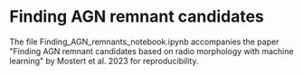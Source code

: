 # Finding AGN remnant candidates

The file Finding_AGN_remnants_notebook.ipynb accompanies the paper  
"Finding AGN remnant candidates based on radio morphology with machine learning" by Mostert et al. 2023 for reproducibility.
